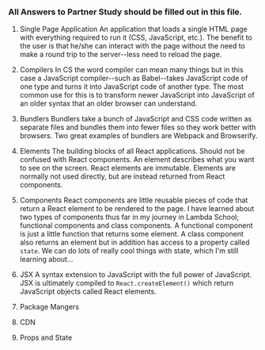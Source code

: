 ### All Answers to Partner Study should be filled out in this file.

1. Single Page Application
  An application that loads a single HTML page with everything required to run it (CSS, JavaScript, etc.). 
  The benefit to the user is that he/she can interact with the page without the need to make a round trip to 
  the server--less need to reload the page.

2. Compilers
   In CS the word compiler can mean many things but in this case a JavaScript compiler--such as Babel--takes
   JavaScript code of one type and turns it into JavaScript code of another type. The most common use for this
   is to transform newer JavaScript into JavaScript of an older syntax that an older browser can understand.

3. Bundlers
  Bundlers take a bunch of JavaScript and CSS code written as separate files and bundles them into fewer files
  so they work better with browsers. Two great examples of bundlers are Webpack and Browserify.

4. Elements
  The building blocks of all React applications. Should not be confused with React components. An element 
  describes what you want to see on the screen. React elements are immutable. Elements are normally not used directly, but are instead returned from React components.

5. Components
  React components are little reusable pieces of code that return a React element to be rendered to the page.
  I have learned about two types of components thus far in my journey in Lambda School; functional components
  and class components. A functional component is just a little function that returns some element. A class 
  component also returns an element but in addition has access to a property called `state`. We can do lots of
  really cool things with state, which I'm still learning about...

  
6. JSX
  A syntax extension to JavaScript with the full power of JavaScript. JSX is ultimately compiled to 
  `React.createElement()` which return JavaScript objects called React elements.

7. Package Mangers

8. CDN

9. Props and State

